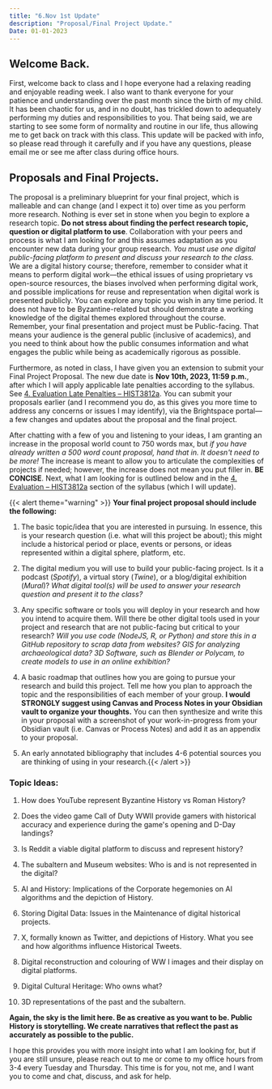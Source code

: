 ```yaml
---
title: "6.Nov 1st Update"
description: "Proposal/Final Project Update."
Date: 01-01-2023
---
```



## Welcome Back.

First, welcome back to class and I hope everyone had a relaxing reading and enjoyable reading week. I also want to thank everyone for your patience and understanding over the past month since the birth of my child. It has been chaotic for us, and in no doubt, has trickled down to adequately performing my duties and responsibilities to you. That being said, we are starting to see some form of normality and routine in our life, thus allowing me to get back on track with this class.  This update will be packed with info, so please read through it carefully and if you have any questions, please email me or see me after class during office hours. 

## Proposals and Final Projects.

The proposal is a preliminary blueprint for your final project, which is malleable and can change (and I expect it to) over time as you perform more research. Nothing is ever set in stone when you begin to explore a research topic. **Do not stress about finding the perfect research topic, question or digital platform to use**. Collaboration with your peers and process is what I am looking for and this assumes adaptation as you encounter new data during your group research. *You must use one digital public-facing platform to present and discuss your research to the class.* We are a digital history course; therefore, remember to consider what it means to perform digital work—the ethical issues of using proprietary vs open-source resources, the biases involved when performing digital work, and possible implications for reuse and representation when digital work is presented publicly. You can explore any topic you wish in any time period. It does not have to be Byzantine-related but should demonstrate a working knowledge of the digital themes explored throughout the course.  Remember, your final presentation and project must be Public-facing. That means your audience is the general public (inclusive of academics), and you need to think about how the public consumes information and what engages the public while being as academically rigorous as possible. 

Furthermore, as noted in class, I have given you an extension to submit your Final Project Proposal. The new due date is **Nov 10th, 2023, 11:59 p.m.**, after which I will apply applicable late penalties according to the syllabus. See [4. Evaluation Late Penalties – HIST3812a](https://digitalbyzantine.netlify.app/docs/4-evaluation/#late-penalties-and-when-life-intervenes). You can submit your proposals earlier (and I recommend you do, as this gives you more time to address any concerns or issues I may identify), via the Brightspace portal—a few changes and updates about the proposal and the final project.

After chatting with a few of you and listening to your ideas, I am granting an increase in the proposal world count to 750 words max, but *if you have already written a 500 word count proposal, hand that in. It doesn't need to be more!* The increase is meant to allow you to articulate the complexities of projects if needed; however, the increase does not mean you put filler in. **BE CONCISE**. Next, what I am looking for is outlined below and in the [4. Evaluation – HIST3812a](https://digitalbyzantine.netlify.app/docs/4-evaluation/#3-collaborative-project-proposal) section of the syllabus (which I will update). 

{{< alert theme="warning" >}} **Your final project proposal should include the following:**

1)  The basic topic/idea that you are interested in pursuing. In essence, this is your research question (i.e. what will this project be about); this might include a historical period or place, events or persons, or ideas represented within a digital sphere, platform, etc. 

2)  The digital medium you will use to build your public-facing project. Is it a podcast (*Spotify*), a virtual story (*Twine*), or a blog/digital exhibition (*Mural*)? *What digital tool(s) will be used to answer your research question and present it to the class?*

3)  Any specific software or tools you will deploy in your research and how you intend to acquire them. Will there be other digital tools used in your project and research that are not public-facing but critical to your research? *Will you use code (NodeJS, R, or Python) and store this in a GitHub repository to scrap data from websites? GIS for analyzing archaeological data? 3D Software, such as Blender or Polycam, to create models to use in an online exhibition?*

4)  A basic roadmap that outlines how you are going to pursue your research and build this project. Tell me how you plan to approach the topic and the responsibilities of each member of your group. **I would STRONGLY suggest using Canvas and Process Notes in your Obsidian vault to organize your thoughts.** You can then synthesize and write this in your proposal with a screenshot of your work-in-progress from your Obsidian vault (i.e. Canvas or Process Notes) and add it as an appendix to your proposal.  

5)  An early annotated bibliography that includes 4-6 potential sources you are thinking of using in your research.{{< /alert >}}

### Topic Ideas:
1) How does YouTube represent Byzantine History vs Roman History? 

2) Does the video game Call of Duty WWII provide gamers with historical accuracy and experience during the game's opening and D-Day landings? 

3) Is Reddit a viable digital platform to discuss and represent history? 

4) The subaltern and Museum websites: Who is and is not represented in the digital?  

5) AI and History: Implications of the Corporate hegemonies on AI algorithms and the depiction of History. 

6) Storing Digital Data: Issues in the Maintenance of digital historical projects.

7) X, formally known as Twitter, and depictions of History. What you see and how algorithms influence Historical Tweets.  

8) Digital reconstruction and colouring of WW I images and their display on digital platforms.

9) Digital Cultural Heritage: Who owns what? 

10) 3D representations of the past and the subaltern. 

**Again, the sky is the limit here. Be as creative as you want to be. Public History is storytelling. We create narratives that reflect the past as accurately as possible to the public.** 

I hope this provides you with more insight into what I am looking for, but if you are still unsure, please reach out to me or come to my office hours from 3-4 every Tuesday and Thursday. This time is for you, not me, and I want you to come and chat, discuss, and ask for help. 
